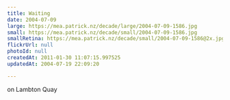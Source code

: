```yaml
---
title: Waiting
date: 2004-07-09
large: https://mea.patrick.nz/decade/large/2004-07-09-1586.jpg
small: https://mea.patrick.nz/decade/small/2004-07-09-1586.jpg
smallRetina: https://mea.patrick.nz/decade/small/2004-07-09-1586@2x.jpg
flickrUrl: null
photoId: null
createdAt: 2011-01-30 11:07:15.997525
updatedAt: 2004-07-19 22:09:20

---
```

on Lambton Quay
